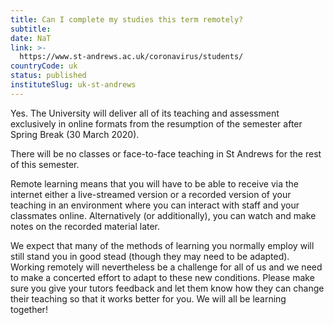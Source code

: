 ```yaml
---
title: Can I complete my studies this term remotely?
subtitle: 
date: NaT
link: >-
  https://www.st-andrews.ac.uk/coronavirus/students/
countryCode: uk
status: published
instituteSlug: uk-st-andrews
---
```

Yes. The University will deliver all of its teaching and assessment exclusively in online formats from the resumption of the semester after Spring Break (30 March 2020).

There will be no classes or face-to-face teaching in St Andrews for the rest of this semester. 

Remote learning means that you will have to be able to receive via the internet either a live-streamed version or a recorded version of your teaching in an environment where you can interact with staff and your classmates online. Alternatively (or additionally), you can watch and make notes on the recorded material later.

We expect that many of the methods of learning you normally employ will still stand you in good stead (though they may need to be adapted). Working remotely will nevertheless be a challenge for all of us and we need to make a concerted effort to adapt to these new conditions. Please make sure you give your tutors feedback and let them know how they can change their teaching so that it works better for you. We will all be learning together!
